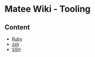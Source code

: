 # Matee Wiki - Tooling

## Content
- [Ruby](/tooling/ruby.md)
- [zsh](/tooling/zsh.md)
- [SSH](/tooling/ssh.md)
